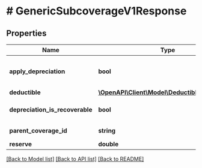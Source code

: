 # # GenericSubcoverageV1Response

## Properties

Name | Type | Description | Notes
------------ | ------------- | ------------- | -------------
**apply_depreciation** | **bool** | Does coverage apply depreciation | [optional]
**deductible** | [**\OpenAPI\Client\Model\DeductibleV1Response**](DeductibleV1Response.md) |  | [optional]
**depreciation_is_recoverable** | **bool** | Is depreciation recoverable | [optional]
**parent_coverage_id** | **string** | The parent coverage id |
**reserve** | **double** | The reserve | [optional]

[[Back to Model list]](../../README.md#models) [[Back to API list]](../../README.md#endpoints) [[Back to README]](../../README.md)
